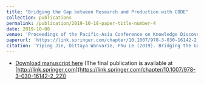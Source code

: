 ```yaml
---
title: "Bridging the Gap between Research and Production with CODE"
collection: publications
permalink: /publication/2019-10-18-paper-title-number-4
date: 2019-10-08
venue: 'Proceedings of the Pacific-Asia Conference on Knowledge Discovery and Data Mining (PAKDD 2019)'
paperurl: 'https://link.springer.com/chapter/10.1007/978-3-030-16142-2_22'
citation: 'Yiping Jin, Dittaya Wanvarie, Phu Le (2019). Bridging the Gap between Research and Production with CODE. In <i> Proceedings of the Pacific-Asia Conference on Knowledge Discovery and Data Mining (PAKDD 2019)</i>. Macau, China.'
---
```


- [Download manuscript here](https://yipingnus.github.io/files/nle.pdf) (The final publication is available at [http://link.springer.com](https://link.springer.com/chapter/10.1007/978-3-030-16142-2_22))